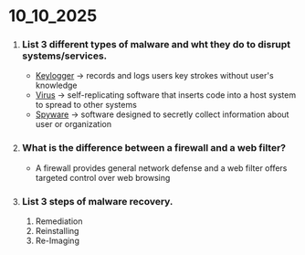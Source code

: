 # 10_10_2025

1. ### List 3 different types of malware and wht they do to disrupt systems/services.
    * <ins>Keylogger</ins> -> records and logs users key strokes without user's knowledge
    * <ins>Virus</ins> -> self-replicating software that inserts code into a host system to spread to other systems
    * <ins>Spyware</ins> -> software designed to secretly collect information about user or organization


2. ### What is the difference between a firewall and a web filter?
    * A firewall provides general network defense and a web filter offers targeted control over web browsing


3. ### List 3 steps of malware recovery.
    1. Remediation
    2. Reinstalling
    3. Re-Imaging